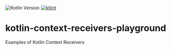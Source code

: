![Kotlin Version](https://img.shields.io/badge/Kotlin-1.9.22-blue?style=flat&logo=kotlin)
<a href="https://pinterest.github.io/ktlint/"><img src="https://img.shields.io/badge/code%20style-%E2%9D%A4-FF4081.svg" alt="ktlint"></a>

# kotlin-context-receivers-playground
Examples of Kotlin Context Receivers

